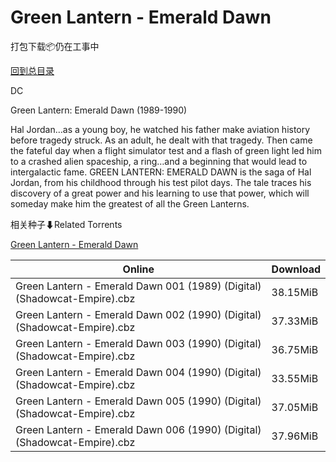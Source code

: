 # Green Lantern - Emerald Dawn

打包下载📦仍在工事中

[回到总目录](/Catalogs.md)

DC

Green Lantern: Emerald Dawn (1989-1990)

Hal Jordan…as a young boy, he watched his father make aviation history before tragedy struck. As an adult, he dealt with that tragedy. Then came the fateful day when a flight simulator test and a flash of green light led him to a crashed alien spaceship, a ring…and a beginning that would lead to intergalactic fame. GREEN LANTERN: EMERALD DAWN is the saga of Hal Jordan, from his childhood through his test pilot days. The tale traces his discovery of a great power and his learning to use that power, which will someday make him the greatest of all the Green Lanterns.





相关种子⬇Related Torrents

[Green Lantern - Emerald Dawn](https://github.com/alicewish/markdown/blob/master/torrent/Green-Lantern---Emerald-Dawn.md)

Online | Download
--- | ---
Green Lantern - Emerald Dawn 001 (1989) (Digital) (Shadowcat-Empire).cbz | 38.15MiB
Green Lantern - Emerald Dawn 002 (1990) (Digital) (Shadowcat-Empire).cbz | 37.33MiB
Green Lantern - Emerald Dawn 003 (1990) (Digital) (Shadowcat-Empire).cbz | 36.75MiB
Green Lantern - Emerald Dawn 004 (1990) (Digital) (Shadowcat-Empire).cbz | 33.55MiB
Green Lantern - Emerald Dawn 005 (1990) (Digital) (Shadowcat-Empire).cbz | 37.05MiB
Green Lantern - Emerald Dawn 006 (1990) (Digital) (Shadowcat-Empire).cbz | 37.96MiB